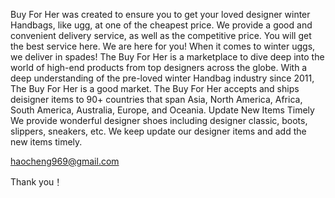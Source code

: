 Buy For Her was created to ensure you to get your loved designer winter Handbags, like ugg, at one of the cheapest price. We provide a good and convenient delivery service, as well as the competitive price. You will get the best service here. We are here for you! When it comes to winter uggs, we deliver in spades! The Buy For Her is a marketplace to dive deep into the world of high-end products from top designers across the globe. With a deep understanding of the pre-loved winter Handbag industry since 2011, The Buy For Her is a good market. The Buy For Her accepts and ships deisigner items to 90+ countries that span Asia, North America, Africa, South America, Australia, Europe, and Oceania. Update New Items Timely We provide wonderful designer shoes including designer classic, boots, slippers, sneakers, etc. We keep update our designer items and add the new items timely.

haocheng969@gmail.com

Thank you！

